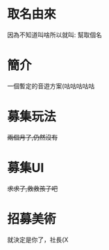 # 取名由來
因為不知道叫啥所以就叫: 幫取個名
# 簡介
一個暫定的音遊方案(咕咕咕咕咕
# 募集玩法
~~兩個月了,仍然沒有~~
# 募集UI
~~求求了,救救孩子吧~~
# 招募美術
就決定是你了，社長(X
